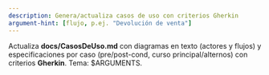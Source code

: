 ```yaml
---
description: Genera/actualiza casos de uso con criterios Gherkin
argument-hint: [flujo, p.ej. "Devolución de venta"]
---
```


Actualiza **docs/CasosDeUso.md** con diagramas en texto (actores y flujos) y especificaciones por caso (pre/post-cond, curso principal/alternos) con criterios **Gherkin**. Tema: $ARGUMENTS.
